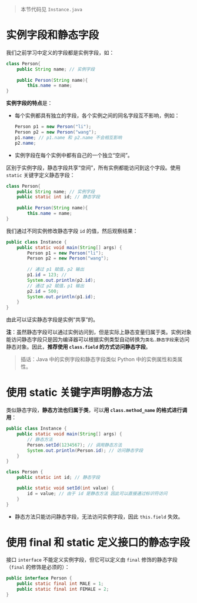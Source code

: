 >   本节代码见 `Instance.java`

# 实例字段和静态字段

我们之前学习中定义的字段都是实例字段，如：

```java
class Person{
	public String name; // 实例字段
	
    public Person(String name){
        this.name = name;
}	
```



**实例字段的特点**是：

-   每个实例都具有独立的字段，各个实例之间的同名字段互不影响，例如：

    ```java
    Person p1 = new Person("li");
    Person p2 = new Person("wang");
    p1.name; // p1.name 和 p2.name 不会相互影响
    p2.name;
    ```

-   实例字段在每个实例中都有自己的一个独立“空间”。



区别于实例字段，静态字段共享“空间”，所有实例都能访问到这个字段。使用 `static` 关键字定义静态字段：

```java
class Person{
	public String name; // 实例字段
	public static int id; // 静态字段
	
    public Person(String name){
        this.name = name;
}	
```



我们通过不同实例修改静态字段 `id` 的值，然后观察结果：

```java
public class Instance {
    public static void main(String[] args) {
        Person p1 = new Person("li");
        Person p2 = new Person("wang");
        
        // 通过 p1 赋值，p2 输出
        p1.id = 123; // 
        System.out.println(p2.id);
        // 通过 p2 赋值，p1 输出
        p2.id = 500;
        System.out.println(p1.id);
    }
}
```

由此可以证实静态字段是实例“共享”的。



**注**：虽然静态字段可以通过实例访问到，但是实际上静态变量归属于类。实例对象能访问静态字段只是因为编译器可以根据实例类型自动转换为`类名.静态字段`来访问静态对象。因此，**推荐使用 `class.field` 的方式访问静态字段**。



>   插话：Java 中的实例字段和静态字段类似 Python 中的实例属性和类属性。



# 使用 static 关键字声明静态方法

类似静态字段，**静态方法也归属于类**，可以**用 `class.method_name` 的格式进行调用**：

```java
public class Instance {
    public static void main(String[] args) {
        // 静态方法
        Person.setId(1234567); // 调用静态方法
        System.out.println(Person.id); // 访问静态字段
    }
}

class Person {
    public static int id; // 静态字段

    public static void setId(int value) {
        id = value; // 由于 id 是静态方法 因此可以直接通过标识符访问
    }
}
```

-   静态方法只能访问静态字段，无法访问实例字段，因此 `this.field` 失效。



# 使用 final 和 static 定义接口的静态字段

接口 `interface` 不能定义实例字段，但它可以定义由 `final` 修饰的静态字段（`final` 的修饰是必须的）：

```java
public interface Person {
    public static final int MALE = 1;
    public static final int FEMALE = 2;
}
```

